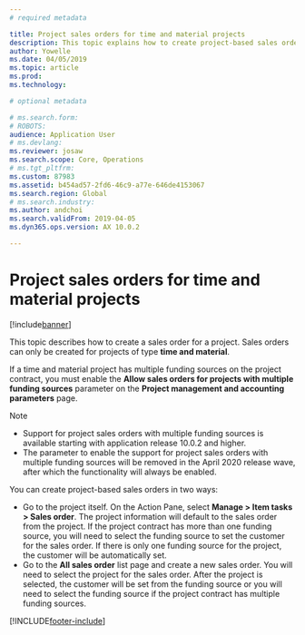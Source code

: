 ```yaml
---
# required metadata

title: Project sales orders for time and material projects
description: This topic explains how to create project-based sales orders for time and material projects.
author: Yowelle
ms.date: 04/05/2019
ms.topic: article
ms.prod: 
ms.technology: 

# optional metadata

# ms.search.form: 
# ROBOTS: 
audience: Application User
# ms.devlang: 
ms.reviewer: josaw
ms.search.scope: Core, Operations
# ms.tgt_pltfrm: 
ms.custom: 87983
ms.assetid: b454ad57-2fd6-46c9-a77e-646de4153067
ms.search.region: Global
# ms.search.industry: 
ms.author: andchoi
ms.search.validFrom: 2019-04-05
ms.dyn365.ops.version: AX 10.0.2

---
```


# Project sales orders for time and material projects

[!include[banner](../includes/banner.md)]

This topic describes how to create a sales order for a project. Sales orders can only be created for projects of type **time and material**.

If a time and material project has multiple funding sources on the project contract, you must enable the **Allow sales orders for projects with multiple funding sources** parameter on the **Project management and accounting parameters** page. 

> [!NOTE]
> - Support for project sales orders with multiple funding sources is available starting with application release 10.0.2 and higher.
> - The parameter to enable the support for project sales orders with multiple funding sources will be removed in the April 2020 release wave, after which the functionality will always be enabled.

You can create project-based sales orders in two ways:

- Go to the project itself. On the Action Pane, select **Manage > Item tasks > Sales order**. The project information will default to the sales order from the project. If the project contract has more than one funding source, you will need to select the funding source to set the customer for the sales order. If there is only one funding source for the project, the customer will be automatically set.
- Go to the **All sales order** list page and create a new sales order. You will need to select the project for the sales order. After the project is selected, the customer will be set from the funding source or you will need to select the funding source if the project contract has multiple funding sources.



[!INCLUDE[footer-include](../includes/footer-banner.md)]